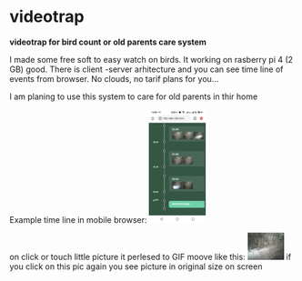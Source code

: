 # videotrap
<b>videotrap for bird count or old parents care system</b>

I made some free soft to easy watch on birds. It working on rasberry pi 4 (2 GB) good.
There is client -server arhitecture and you can see time line of events from browser.
No clouds, no tarif plans for you...

I am planing to use this system to care for old parents in thir home

Example time line in mobile browser:
<img src='images\exTL.png' height='200'>

on click or touch little picture it perlesed to GIF moove like this:
<img src='images\exPic.gif'>
if you click on this pic again you see picture in original size on screen
